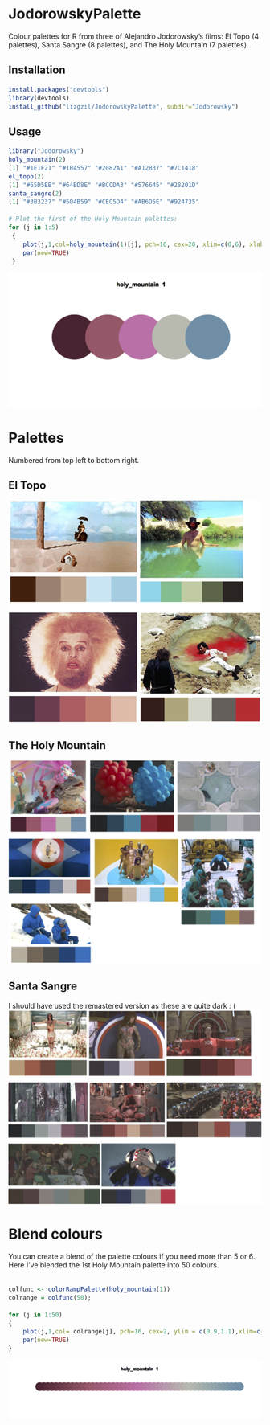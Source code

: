 # JodorowskyPalette

Colour palettes for R from three of Alejandro Jodorowsky’s films: El Topo (4 palettes), Santa Sangre (8 palettes), and The Holy Mountain (7 palettes).

## Installation

``` r
install.packages("devtools")
library(devtools)
install_github("lizgzil/JodorowskyPalette", subdir="Jodorowsky")
```
## Usage

``` r
library("Jodorowsky")
holy_mountain(2)
[1] "#1E1F21" "#1B4557" "#2082A1" "#A12B37" "#7C1418"
el_topo(2)
[1] "#65D5EB" "#64BD8E" "#BCCDA3" "#576645" "#28201D"
santa_sangre(2)
[1] "#3B3237" "#504B59" "#CEC5D4" "#AB6D5E" "#924735"

# Plot the first of the Holy Mountain palettes:
for (j in 1:5)
 {
 	plot(j,1,col=holy_mountain(1)[j], pch=16, cex=20, xlim=c(0,6), xlab="", ylab="", xaxt="n", yaxt="n", bty="n", main=paste("holy_mountain ",1))
 	par(new=TRUE)
 }

```


![](holymountainexample2.jpg)

# Palettes
Numbered from top left to bottom right.

## El Topo


![](el_topo_neat2.jpg)

## The Holy Mountain

![](holymountain_neat2.jpg)

## Santa Sangre
I should have used the remastered version as these are quite dark : (
![](santasangre_neat2.jpg)



# Blend colours

You can create a blend of the palette colours if you need more than 5 or 6. Here I’ve blended the 1st Holy Mountain palette into 50 colours.

``` r

colfunc <- colorRampPalette(holy_mountain(1))
colrange = colfunc(50);

for (j in 1:50)
{
	plot(j,1,col= colrange[j], pch=16, cex=2, ylim = c(0.9,1.1),xlim=c(0,51), xlab="", ylab="", xaxt="n", yaxt="n", bty="n", main=paste("holy_mountain ",1))
	par(new=TRUE)
}
```
![](holymountainexample502.jpg)
